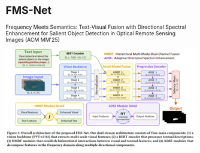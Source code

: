 # FMS-Net

Frequency Meets Semantics: Text-Visual Fusion with Directional Spectral Enhancement for Salient Object Detection in Optical Remote Sensing Images (ACM MM'25)

![示意图描述](./images/FMS-Net.png)

